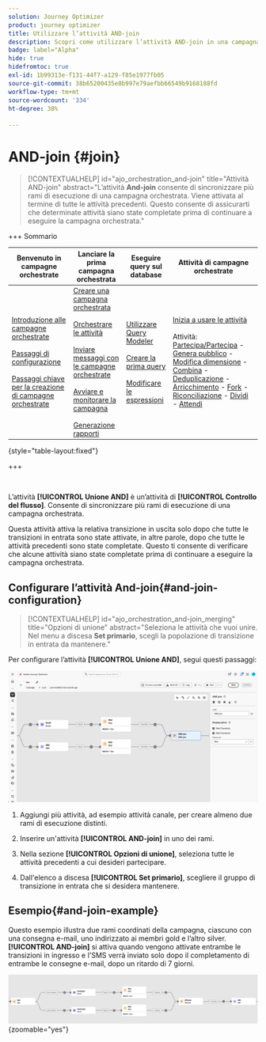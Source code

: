 ```yaml
---
solution: Journey Optimizer
product: journey optimizer
title: Utilizzare l’attività AND-join
description: Scopri come utilizzare l’attività AND-join in una campagna orchestrata
badge: label="Alpha"
hide: true
hidefromtoc: true
exl-id: 1b99313e-f131-44f7-a129-f85e1977fb05
source-git-commit: 38b65200435e0b997e79aefbb66549b9168188fd
workflow-type: tm+mt
source-wordcount: '334'
ht-degree: 38%

---
```


# AND-join {#join}

>[!CONTEXTUALHELP]
>id="ajo_orchestration_and-join"
>title="Attività AND-join"
>abstract="L’attività **And-join** consente di sincronizzare più rami di esecuzione di una campagna orchestrata. Viene attivata al termine di tutte le attività precedenti. Questo consente di assicurarti che determinate attività siano state completate prima di continuare a eseguire la campagna orchestrata."

+++ Sommario

| Benvenuto in campagne orchestrate | Lanciare la prima campagna orchestrata | Eseguire query sul database | Attività di campagne orchestrate |
|---|---|---|---|
| [Introduzione alle campagne orchestrate](../gs-orchestrated-campaigns.md)<br/><br/>[Passaggi di configurazione](../configuration-steps.md)<br/><br/>[Passaggi chiave per la creazione di campagne orchestrate](../gs-campaign-creation.md) | [Creare una campagna orchestrata](../create-orchestrated-campaign.md)<br/><br/>[Orchestrare le attività](../orchestrate-activities.md)<br/><br/>[Inviare messaggi con le campagne orchestrate](../send-messages.md)<br/><br/>[Avviare e monitorare la campagna](../start-monitor-campaigns.md)<br/><br/>[Generazione rapporti](../reporting-campaigns.md) | [Utilizzare Query Modeler](../orchestrated-rule-builder.md)<br/><br/>[Creare la prima query](../build-query.md)<br/><br/>[Modificare le espressioni](../edit-expressions.md) | [Inizia a usare le attività](about-activities.md)<br/><br/>Attività:<br/>[Partecipa/Partecipa](and-join.md) - [Genera pubblico](build-audience.md) - [Modifica dimensione](change-dimension.md) - [Combina](combine.md) - [Deduplicazione](deduplication.md) - [Arricchimento](enrichment.md) - [Fork](fork.md) - [Riconciliazione](reconciliation.md) - [Dividi](split.md) - [Attendi](wait.md) |

{style="table-layout:fixed"}

+++

<br/>

L’attività **[!UICONTROL Unione AND]** è un’attività di **[!UICONTROL Controllo del flusso]**. Consente di sincronizzare più rami di esecuzione di una campagna orchestrata.

Questa attività attiva la relativa transizione in uscita solo dopo che tutte le transizioni in entrata sono state attivate, in altre parole, dopo che tutte le attività precedenti sono state completate. Questo ti consente di verificare che alcune attività siano state completate prima di continuare a eseguire la campagna orchestrata.

## Configurare l’attività And-join{#and-join-configuration}

>[!CONTEXTUALHELP]
>id="ajo_orchestration_and-join_merging"
>title="Opzioni di unione"
>abstract="Seleziona le attività che vuoi unire. Nel menu a discesa **Set primario**, scegli la popolazione di transizione in entrata da mantenere."

Per configurare l’attività **[!UICONTROL Unione AND]**, segui questi passaggi:

![](../assets/workflow-andjoin.png)

1. Aggiungi più attività, ad esempio attività canale, per creare almeno due rami di esecuzione distinti.

1. Inserire un&#39;attività **[!UICONTROL AND-join]** in uno dei rami.

1. Nella sezione **[!UICONTROL Opzioni di unione]**, seleziona tutte le attività precedenti a cui desideri partecipare.

1. Dall&#39;elenco a discesa **[!UICONTROL Set primario]**, scegliere il gruppo di transizione in entrata che si desidera mantenere.

## Esempio{#and-join-example}

Questo esempio illustra due rami coordinati della campagna, ciascuno con una consegna e-mail, uno indirizzato ai membri gold e l’altro silver. **[!UICONTROL AND-join]** si attiva quando vengono attivate entrambe le transizioni in ingresso e l&#39;SMS verrà inviato solo dopo il completamento di entrambe le consegne e-mail, dopo un ritardo di 7 giorni.

![](../assets/workflow-andjoin-example.png){zoomable="yes"}

